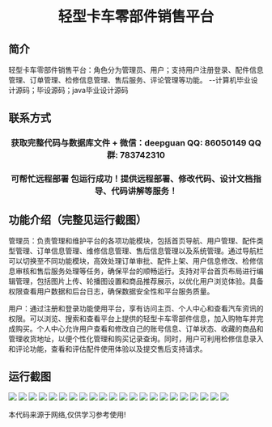 <p><h1 align="center">轻型卡车零部件销售平台</h1></p>

## 简介
轻型卡车零部件销售平台：角色分为管理员、用户；支持用户注册登录、配件信息管理、订单管理、检修信息管理、售后服务、评论管理等功能。    --计算机毕业设计源码；毕设源码；java毕业设计源码


## 联系方式
<p><h3 align="center">获取完整代码与数据库文件 + 微信：deepguan QQ: 86050149 QQ群: 783742310</h3></p>
<p><h3 align="center">可帮忙远程部署 包运行成功！提供远程部署、修改代码、设计文档指导、代码讲解等服务！</h3></p>

## 功能介绍（完整见运行截图）
管理员：负责管理和维护平台的各项功能模块，包括首页导航、用户管理、配件类型管理、订单信息管理、维修信息管理、售后信息管理以及系统管理。通过导航栏可以切换至不同功能模块，高效处理订单审批、配件上架、用户信息修改、检修信息审核和售后服务处理等任务，确保平台的顺畅运行。支持对平台首页布局进行编辑管理，包括图片上传、轮播图设置和商品推荐展示，以优化用户浏览体验。具备权限查看用户数据和后台日志，确保数据安全性和平台服务质量。  
  
用户：通过注册和登录功能使用平台，享有访问主页、个人中心和查看汽车资讯的权限。可以浏览、搜索和查看平台上提供的轻型卡车零部件信息，加入购物车并完成购买。个人中心允许用户查看和修改自己的账号信息、订单状态、收藏的商品和管理收货地址，以便个性化管理和购买记录查询。同时，用户可利用检修信息录入和评论功能，查看和评估配件使用体验以及提交售后支持请求。


## 运行截图
![](img/001.jpg)
![](img/002.jpg)
![](img/003.jpg)
![](img/004.jpg)
![](img/005.jpg)
![](img/006.jpg)
![](img/007.jpg)
![](img/008.jpg)
![](img/009.jpg)
![](img/010.jpg)
![](img/011.jpg)
![](img/012.jpg)
![](img/013.jpg)
![](img/014.jpg)
![](img/015.jpg)
![](img/016.jpg)
![](img/017.jpg)
![](img/018.jpg)
![](img/019.jpg)
![](img/020.jpg)
![](img/021.jpg)
![](img/022.jpg)

<p>本代码来源于网络,仅供学习参考使用!</p>

